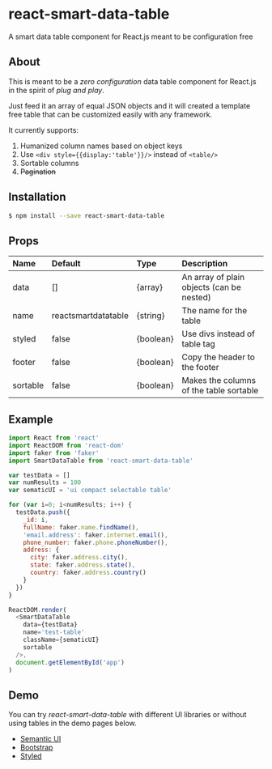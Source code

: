 # react-smart-data-table
A smart data table component for React.js meant to be configuration free

## About

This is meant to be a _zero configuration_ data table component for React.js
in the spirit of _plug and play_.

Just feed it an array of equal JSON objects and it will created a template free
table that can be customized easily with any framework.

It currently supports:
  1.  Humanized column names based on object keys
  2.  Use `<div style={{display:'table'}}/>` instead of `<table/>`
  3.  Sortable columns
  4.  ~~Pagination~~

## Installation

``` bash
$ npm install --save react-smart-data-table
```
## Props

| Name     | Default             | Type      | Description                               |
| :------- | :------------------ | :-------- | :---------------------------------------- |
| data     | []                  | {array}   | An array of plain objects (can be nested) |
| name     | reactsmartdatatable | {string}  | The name for the table                    |
| styled   | false               | {boolean} | Use divs instead of table tag             |
| footer   | false               | {boolean} | Copy the header to the footer             |
| sortable | false               | {boolean} | Makes the columns of the table sortable   |

## Example

``` javascript
import React from 'react'
import ReactDOM from 'react-dom'
import faker from 'faker'
import SmartDataTable from 'react-smart-data-table'

var testData = []
var numResults = 100
var sematicUI = 'ui compact selectable table'

for (var i=0; i<numResults; i++) {
  testData.push({
    _id: i,
    fullName: faker.name.findName(),
    'email.address': faker.internet.email(),
    phone_number: faker.phone.phoneNumber(),
    address: {
      city: faker.address.city(),
      state: faker.address.state(),
      country: faker.address.country()
    }
  })
}

ReactDOM.render(
  <SmartDataTable
    data={testData}
    name='test-table'
    className={sematicUI}
    sortable
  />,
  document.getElementById('app')
)
```

## Demo

You can try _react-smart-data-table_ with different UI libraries or without
using tables in the demo pages below.

* [Semantic UI](https://joaocarmo.github.io/react-smart-data-table/examples/semantic-ui/)
* [Bootstrap](https://joaocarmo.github.io/react-smart-data-table/examples/bootstrap/)
* [Styled](https://joaocarmo.github.io/react-smart-data-table/examples/styled/)
